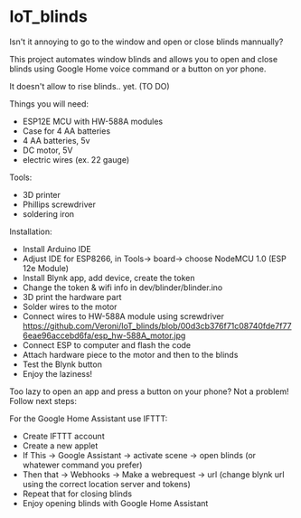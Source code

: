 # IoT_blinds
Isn't it annoying to go to the window and open or close blinds mannually?

This project automates window blinds and allows you to open and close blinds using Google Home voice command or a button on yor phone.

It doesn't allow to rise blinds.. yet. (TO DO)

Things you will need:
- ESP12E MCU with HW-588A modules
- Case for 4 AA batteries
- 4 AA batteries, 5v
- DC motor, 5V
- electric wires (ex. 22 gauge)

Tools:
- 3D printer
- Phillips screwdriver 
- soldering iron

Installation:
- Install Arduino IDE
- Adjust IDE for ESP8266, in Tools-> board-> choose NodeMCU 1.0 (ESP 12e Module)
- Install Blynk app, add device, create the token
- Change the token & wifi info in dev/blinder/blinder.ino
- 3D print the hardware part
- Solder wires to the motor
- Connect wires to HW-588A module using screwdriver 
  https://github.com/Veroni/IoT_blinds/blob/00d3cb376f71c08740fde7f776eae96accebd6fa/esp_hw-588A_motor.jpg
- Connect ESP to computer and flash the code
- Attach hardware piece to the motor and then to the blinds
- Test the Blynk button
- Enjoy the laziness! 

Too lazy to open an app and press a button on your phone? Not a problem! Follow next steps:

For the Google Home Assistant use IFTTT:
- Create IFTTT account
- Create a new applet
- If This -> Google Assistant -> activate scene -> open blinds (or whatewer command you prefer)
- Then that ->  Webhooks -> Make a webrequest -> url (change blynk url using the correct location server and tokens)
- Repeat that for closing blinds
- Enjoy opening blinds with Google Home Assistant 
